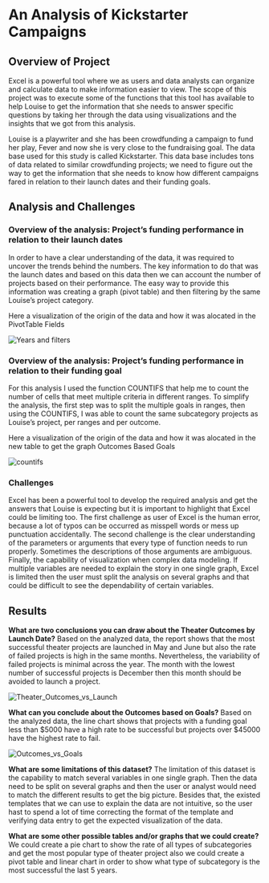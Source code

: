 # An Analysis of Kickstarter Campaigns

## Overview of Project
Excel is a powerful tool where we as users and data analysts can organize and calculate data to make information easier to view. The scope of this project was to execute some of the functions that this tool has available to help Louise to get the information that she needs to answer specific questions by taking her through the data using visualizations and the insights that we got from this analysis. 

Louise is a playwriter and she has been crowdfunding a campaign to fund her play, Fever and now she is very close to the fundraising goal. The data base used for this study is called Kickstarter. This data base includes tons of data related to similar crowdfunding projects; we need to figure out the way to get the information that she needs to know how different campaigns fared in relation to their launch dates and their funding goals.  

## Analysis and Challenges

### Overview of the analysis: Project’s funding performance in relation to their launch dates

In order to have a clear understanding of the data, it was required to uncover the trends behind the numbers. The key information to do that was the launch dates and based on this data then we can account the number of projects based on their performance. The easy way to provide this information was creating a graph (pivot table) and then filtering by the same Louise’s project category.

Here a visualization of the origin of the data and how it was alocated in the PivotTable Fields

![Years and filters](https://user-images.githubusercontent.com/106939511/174207632-c1daf75f-ecd1-4470-abd0-2ea7553fd6fc.PNG)


### Overview of the analysis: Project’s funding performance in relation to their funding goal

For this analysis I used the function COUNTIFS that help me to count the number of cells that meet multiple criteria in different ranges. To simplify the analysis, the first step was to split the multiple goals in ranges, then using the COUNTIFS, I was able to count the same subcategory projects as Louise’s project, per ranges and per outcome.

Here a visualization of the origin of the data and how it was alocated in the new table to get the graph Outcomes Based Goals

![countifs](https://user-images.githubusercontent.com/106939511/174208159-e8e6fb92-d84b-4158-9395-4bcfba4c7970.PNG)


### Challenges

Excel has been a powerful tool to develop the required analysis and get the answers that Louise is expecting but it is important to highlight that Excel could be limiting too. The first challenge as user of Excel is the human error, because a lot of typos can be occurred as misspell words or mess up punctuation accidentally. The second challenge is the clear understanding of the parameters or arguments that every type of function needs to run properly. Sometimes the descriptions of those arguments are ambiguous. Finally, the capability of visualization when complex data modeling. If multiple variables are needed to explain the story in one single graph, Excel is limited then the user must split the analysis on several graphs and that could be difficult to see the dependability of certain variables. 


## Results

**What are two conclusions you can draw about the Theater Outcomes by Launch Date?**
Based on the analyzed data, the report shows that the most successful theater projects are launched in May and June but also the rate of failed projects is high in the same months. Nevertheless, the variability of failed projects is minimal across the year. The month with the lowest number of successful projects is December then this month should be avoided to launch a project.

![Theater_Outcomes_vs_Launch](https://user-images.githubusercontent.com/106939511/174707119-898ccf7e-206f-4b84-bd41-24819f044f97.png)



**What can you conclude about the Outcomes based on Goals?**
Based on the analyzed data, the line chart shows that projects with a funding goal less than $5000 have a high rate to be successful but projects over $45000 have the highest rate to fail. 

![Outcomes_vs_Goals](https://user-images.githubusercontent.com/106939511/174707153-76156d79-c7aa-444a-a57e-b532a2e70b13.png)


**What are some limitations of this dataset?**
The limitation of this dataset is the capability to match several variables in one single graph. Then the data need to be split on several graphs and then the user or analyst would need to match the different results to get the big picture. Besides that, the existed templates that we can use to explain the data are not intuitive, so the user hast to spend a lot of time correcting the format of the template and verifying data entry to get the expected visualization of the data. 

**What are some other possible tables and/or graphs that we could create?**
We could create a pie chart to show the rate of all types of subcategories and get the most popular type of theater project also we could create a pivot table and linear chart in order to show what type of subcategory is the most successful the last 5 years. 

